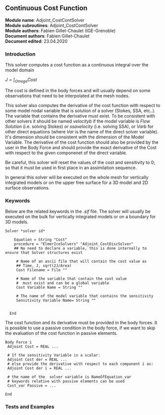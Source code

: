 ##  Continuous Cost Function

**Module name**: Adjoint_CostContSolver  
**Module subroutines**: Adjoint_CostContSolver  
**Module authors**: Fabien Gillet-Chaulet (IGE-Grenoble)  
**Document authors**: Fabien Gillet-Chaulet  
**Document edited**: 23.04.2020  


### Introduction

This solver computes a cost function as a continuous integral over the model domain

$J = \int_{Omega} Cost$

The cost is defined in the body forces and will usually depend on some observations that need to be interpolated
at the mesh nodes.


This solver also computes the derivative of the cost function with respect to some model nodal variable that is solution of a solver  (Stokes, SSA, etc..).
The variable that contains the derivative must exist. 
To be consistent with other solvers it should be named *velocityb* if the model variable is *Flow Solution* (i.e. solving Stokes) or *ssavelocity* (i.e. solving SSA), or *Varb* for other direct equations (where *Var* is the name of the direct solver variable). 
It's dimension should be consistent with the dimension of the Model Variable. The derivative of the cost function should also be provided by the user in the Body Force and should provide the exact derivative of the Cost with respect to the given componenet of the direct variable.

Be careful, this solver will reset the values of the cost and sensitivity to 0; so that it must be used in first place in an assimilation sequence.

In general this solver will be executed on the whole mesh for vertically integrated models or on the upper free surface
for a 3D model and 2D surface observations.


### Keywords

Below are the related keywords in the *.sif* file.
The solver will usually be executed on the bulk for vertically integrated models or on a boundary for 3D models.

```
Solver *solver id* 
  
    Equation = String "Cost"  
    procedure = "ElmerIceSolvers" "Adjoint_CostDiscSolver"
    ## No need to declare a variable, this is done internally to ensure that Solver structures exist
     
     # Name of an ascii file that will contain the cost value as
     ## Time, J, sqrt(2J/Area)
     Cost Filename = File ""
     
     # Name of the variable that contain the cost value
     #  must exist and can be a global variable
     Cost Variable Name = String ""
     
     # The name of the model variable that contains the sensitivity
     Sensitivity Variable Name= String ""
     
      
  End

```
The cost function and its derivative must be provided in the body forces.
It is possible to use a passive condition in the body force, if we want to skip the evaluation
of the cost function in passive elements.
```
Body Force i
 Adjoint Cost = REAL ...

 # If the sensitivity Variable is a scalar:
 Adjoint Cost der = REAL ...
 # else provide the derivative with respect to each component i as:
 Adjoint Cost der i = REAL ...

 # the name of the  solver variable is NameOfEquation_var
 # keywords relative with passive elements can be used
 Cost_var Passive = ...

End
```

### Tests and Examples

